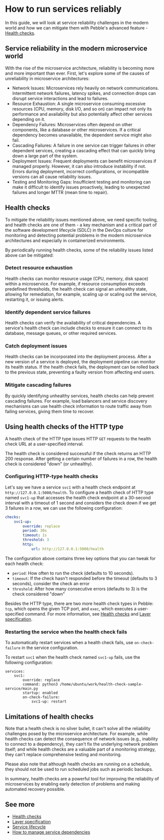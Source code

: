 # How to run services reliably

In this guide, we will look at service reliability challenges in the modern world and how we can mitigate them with Pebble's advanced feature - [Health checks](../reference/health-checks).

## Service reliability in the modern microservice world

With the rise of the microservice architecture, reliability is becoming more and more important than ever. First, let's explore some of the causes of unreliability in microservice architectures:

- Network Issues: Microservices rely heavily on network communications. Intermittent network failures, latency spikes, and connection drops can disrupt service interactions and lead to failures.
- Resource Exhaustion: A single microservice consuming excessive resources (CPU, memory, disk I/O, and so on) can impact not only its performance and availability but also potentially affect other services depending on it.
- Dependency Failures: Microservices often depend on other components, like a database or other microservices. If a critical dependency becomes unavailable, the dependent service might also fail.
- Cascading Failures: A failure in one service can trigger failures in other dependent services, creating a cascading effect that can quickly bring down a large part of the system.
- Deployment Issues: Frequent deployments can benefit microservices if managed properly. However, it can also introduce instability if not. Errors during deployment, incorrect configurations, or incompatible versions can all cause reliability issues.
- Testing and Monitoring Gaps: Insufficient testing and monitoring can make it difficult to identify issues proactively, leading to unexpected failures and longer MTTR (mean time to repair).

## Health checks

To mitigate the reliability issues mentioned above, we need specific tooling, and health checks are one of them - a key mechanism and a critical part of the software development lifecycle (SDLC) in the DevOps culture for monitoring and detecting potential problems in the modern microservice architectures and especially in containerized environments.

By periodically running health checks, some of the reliability issues listed above can be mitigated:

### Detect resource exhaustion

Health checks can monitor resource usage (CPU, memory, disk space) within a microservice. For example, if resource consumption exceeds predefined thresholds, the health check can signal an unhealthy state, allowing for remediation, for example, scaling up or scaling out the service, restarting it, or issuing alerts.

### Identify dependent service failures

Health checks can verify the availability of critical dependencies. A service's health check can include checks to ensure it can connect to its database, message queues, or other required services.

### Catch deployment issues

Health checks can be incorporated into the deployment process. After a new version of a service is deployed, the deployment pipeline can monitor its health status. If the health check fails, the deployment can be rolled back to the previous state, preventing a faulty version from affecting end users.

### Mitigate cascading failures

By quickly identifying unhealthy services, health checks can help prevent cascading failures. For example, load balancers and service discovery mechanisms can use health check information to route traffic away from failing services, giving them time to recover.

## Using health checks of the HTTP type

A health check of the HTTP type issues HTTP `GET` requests to the health check URL at a user-specified interval.

The health check is considered successful if the check returns an HTTP 200 response. After getting a certain number of failures in a row, the health check is considered "down" (or unhealthy).

### Configuring HTTP-type health checks

Let's say we have a service `svc1` with a health check endpoint at `http://127.0.0.1:5000/health`. To configure a health check of HTTP type named `svc1-up` that accesses the health check endpoint at a 30-second interval with a timeout of 1 second and considers the check down if we get 3 failures in a row, we can use the following configuration:

```yaml
checks:
    svc1-up:
        override: replace
        period: 30s
        timeout: 1s
        threshold: 3
        http:
            url: http://127.0.0.1:5000/health
```

The configuration above contains three key options that you can tweak for each health check:

- `period`: How often to run the check (defaults to 10 seconds).
- `timeout`: If the check hasn't responded before the timeout (defaults to 3 seconds), consider the check an error
- `threshold`: After how many consecutive errors (defaults to 3) is the check considered "down"

Besides the HTTP type, there are two more health check types in Pebble: `tcp`, which opens the given TCP port, and `exec`, which executes a user-specified command. For more information, see [Health checks](../reference/health-checks) and [Layer specification](../reference/layer-specification).

### Restarting the service when the health check fails

To automatically restart services when a health check fails, use `on-check-failure` in the service configuration.

To restart `svc1` when the health check named `svc1-up` fails, use the following configuration:

```
services:
    svc1:
        override: replace
        command: python3 /home/ubuntu/work/health-check-sample-service/main.py
        startup: enabled
        on-check-failure:
            svc1-up: restart
```

## Limitations of health checks

Note that a health check is no silver bullet, it can't solve all the reliability challenges posed by the microservice architecture. For example, while health checks can detect the consequence of network issues (e.g., inability to connect to a dependency), they can't fix the underlying network problem itself; and while health checks are a valuable part of a monitoring strategy, they can't replace comprehensive testing and monitoring.

Please also note that although health checks are running on a schedule, they should not be used to run scheduled jobs such as periodic backups.

In summary, health checks are a powerful tool for improving the reliability of microservices by enabling early detection of problems and making automated recovery possible.

## See more

- [Health checks](../reference/health-checks)
- [Layer specification](../reference/layer-specification)
- [Service lifecycle](../reference/service-lifecycle)
- [How to manage service dependencies](service-dependencies)
